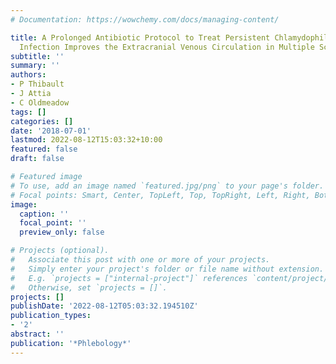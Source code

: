 ```yaml
---
# Documentation: https://wowchemy.com/docs/managing-content/

title: A Prolonged Antibiotic Protocol to Treat Persistent Chlamydophila Pneumoniae
  Infection Improves the Extracranial Venous Circulation in Multiple Sclerosis
subtitle: ''
summary: ''
authors:
- P Thibault
- J Attia
- C Oldmeadow
tags: []
categories: []
date: '2018-07-01'
lastmod: 2022-08-12T15:03:32+10:00
featured: false
draft: false

# Featured image
# To use, add an image named `featured.jpg/png` to your page's folder.
# Focal points: Smart, Center, TopLeft, Top, TopRight, Left, Right, BottomLeft, Bottom, BottomRight.
image:
  caption: ''
  focal_point: ''
  preview_only: false

# Projects (optional).
#   Associate this post with one or more of your projects.
#   Simply enter your project's folder or file name without extension.
#   E.g. `projects = ["internal-project"]` references `content/project/deep-learning/index.md`.
#   Otherwise, set `projects = []`.
projects: []
publishDate: '2022-08-12T05:03:32.194510Z'
publication_types:
- '2'
abstract: ''
publication: '*Phlebology*'
---
```

